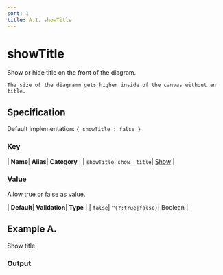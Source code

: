 ```yaml
---
sort: 1
title: A.1. showTitle
---
```

# showTitle

Show or hide title on the front of the diagram.

```note
The size of the diagramm gets higher inside of the canvas without an title.
```


## Specification

Default implementation: ```{ showTitle : false }```

### Key

| **Name**| **Alias**| **Category** |
| ```showTitle```| ```show__title```| [Show](../options/#show) |

### Value

Allow true or false as value.

| **Default**| **Validation**| **Type** |
| ```false```| ```^(?:true|false)```| Boolean |



## Example A.

Show title

### Output

  <div id="a">
      <script> 
          d3.statosio( 
    file, 
    "name", 
    [ "mobile" ], 
    { "showTitle" : true, "view__dom_id" : "a" }
)

      </script>
  </div>

Open output in a [blank window](../sources/showTitle--example-a.html){:target="_self"}. 
Download examples [as zip](../sources/showTitle.zip){:target="_blank"}. 

### Parameters

This dataset shows the mobile google pagerank performance score for a certain website.

| | **Value** | **Type** |
|------:|:------|:------|
| **Source** | ["../data/performance.json"](../data/performance.json) | String |
| **X** | ```"name"``` | String |
| **Y** | ```[ "mobile" ]``` | Array |
| **Options** | ```{ "showTitle" : true }``` | Object |


### Source Code

* Invoke Function

```javascript
d3.statosio( 
    file, 
    "name", 
    [ "mobile" ], 
    { "showTitle" : true }
)
```

* HTML Implementation

```html
<!DOCTYPE html>
<head>
    <title>d3.statosio - showTitle</title>
    <meta content="text/html;charset=utf-8" http-equiv="Content-Type">
    <meta content="utf-8" http-equiv="encoding">
    <script src="https://cdnjs.cloudflare.com/ajax/libs/d3/6.2.0/d3.js"></script>
    <script src="https://cdnjs.cloudflare.com/ajax/libs/statosio/0.9/statosio.js"></script>
</head>
<body>
    <script>
        d3.json( "../data/performance.json" )
            .then( ( file ) => {
                d3.statosio( 
                    file, 
                    "name", 
                    [ "mobile" ], 
                    { "showTitle" : true }
                )
            } )
    </script>
</body>
```
## Example B.

Hide title

### Output

  <div id="b">
      <script> 
          d3.statosio( 
    file, 
    "name", 
    [ "mobile" ], 
    { "showTitle" : false, "view__dom_id" : "b" }
)

      </script>
  </div>

Open output in a [blank window](../sources/showTitle--example-b.html){:target="_self"}. 
Download examples [as zip](../sources/showTitle.zip){:target="_blank"}. 

### Parameters

This dataset shows the mobile google pagerank performance score for a certain website.

| | **Value** | **Type** |
|------:|:------|:------|
| **Source** | ["../data/performance.json"](../data/performance.json) | String |
| **X** | ```"name"``` | String |
| **Y** | ```[ "mobile" ]``` | Array |
| **Options** | ```{ "showTitle" : false }``` | Object |


### Source Code

* Invoke Function

```javascript
d3.statosio( 
    file, 
    "name", 
    [ "mobile" ], 
    { "showTitle" : false }
)
```

* HTML Implementation

```html
<!DOCTYPE html>
<head>
    <title>d3.statosio - showTitle</title>
    <meta content="text/html;charset=utf-8" http-equiv="Content-Type">
    <meta content="utf-8" http-equiv="encoding">
    <script src="https://cdnjs.cloudflare.com/ajax/libs/d3/6.2.0/d3.js"></script>
    <script src="https://cdnjs.cloudflare.com/ajax/libs/statosio/0.9/statosio.js"></script>
</head>
<body>
    <script>
        d3.json( "../data/performance.json" )
            .then( ( file ) => {
                d3.statosio( 
                    file, 
                    "name", 
                    [ "mobile" ], 
                    { "showTitle" : false }
                )
            } )
    </script>
</body>
```
